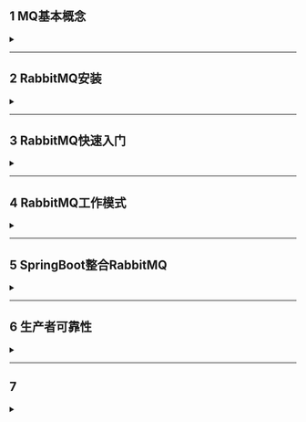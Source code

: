 ## 1 MQ基本概念

<details>
<summary> </summary>

### 1.1 MQ概述
MQ全程Message Queue(消息队列)，是在消息的传输过程中保存消息的容器。多用于分布式系统之间进行通信

### 1.2 MQ优势
- 优势
  - 应用解耦：提高系统容错性和可维护性
  - 异步提速：提升用户体验和系统吞吐量
  - 削峰填谷：提高系统稳定性



### 1.3 MQ劣势
- 劣势
  - 系统可用性降低
    - 系统引入外部依赖越多，系统稳定性越差，一旦MQ宕机，就会对业务造成影响
  - 系统复杂性提供
    - 如何保证消息没有被重复消费、如何处理消息丢失、保证消息传递顺序性
  - 一致性问题

### 1.4 RabbitMQ简介
- AMQP，高级消息队列协议，是一个网络协议。基于此协议的客户端与消息中间件可以传递消息，并不受客户端、中间件不同产品，不同开发语言等条件限制  
基础框架
![](/img/RabbitMQ/base_structrue.png)

### 1.5 JMS
- JMS即JavaMessage Service，消息服务应用程序接口，是java中面向消息中间件的API



</details>

---

## 2 RabbitMQ安装

<details>
<summary> </summary>

在linux上搭建
### 2.1 准备
- [RabbitMQ3.6.5安装包](https://github.com/rabbitmq/rabbitmq-server/releases?expanded=true&page=4&q=3.6.5)
- [erlang安装包](https://github.com/rabbitmq/erlang-rpm/releases?page=22)
- 注意RabbitMQ版本需使用对应erlang版本，rabbitMQ官网可查看  
 [版本查询](https://www.rabbitmq.com/which-erlang.html)


```
#安装依赖环境
yum install build-essential openssl openssl-devel uni0DBC unix0DBC-devel make gcc gcc-c++ kernel-devel m4 ncurses-devel tk tc xz 
#安装erlang
rpm -ivh erlang-19.3.6.5-1.el7.centos.x86_64.rpm
#socat安装(rabbitmq依赖)
yum install -y socat
#安装RabbitMQ
rpm -ivh rabbitmq-server-3.6.5-1.noarch.rpm

```

**启动**
```
systemctl start rabbitmq-server #启动
systemctl restart rabbitmq-server #重启
systemctl stop rabbitmq-server #停止
systemctl status rabbitmq-server #状态
```
**开启管理界面以及配置**
```
rabbitmq-plugins enable rabbitmq_management
#修改默认配置信息
vim /usr/lib/rabbitmq/lib/rabbitmq_server-3.6.5/ebin/rabbit.app
#将loopback_users中的guest释放，即删除<<"">>符号,配置结束记得restart服务
```
**登录测试**
- 访问http://虚拟机ip:15672/
  - 端口默认15672
  - 注意虚拟机防火墙拦截，简单解决方法关闭虚拟机防火墙

**解决config file not found**
将/usr/share/doc/rabbitmq-server-3.6.5/下rabbitmq.config.example复制到/etc/rabbitmq/
```
cp /usr/share/doc/rabbitmq-server-3.6.5/rabbitmq.config.example /etc/rabbitmq/rabbitmq.config
```
操作后重启服务即可


</details>

---

## 3 RabbitMQ快速入门

<details>
<summary> </summary>

- 创建Consumer、Provider模块
依赖
```
<dependency>
    <groupId>com.rabbitmq</groupId>
    <artifactId>amqp-client</artifactId>
    <version>5.14.2</version>
</dependency>
```
**Provider简单模式下**
```java
public class ProviderHelloWorld {
    public static void main(String[] args) throws IOException, TimeoutException {
        //1.创建连接工厂
        ConnectionFactory factory=new ConnectionFactory();
        //2.设置参数
        factory.setHost("192.168.52.129"); //ip
        factory.setPort(5672); //port 默认5672
        factory.setVirtualHost("/itcast");//虚拟机 默认/
        factory.setUsername("pptp"); //用户名
        factory.setPassword("pptp"); //密码
        factory.setHandshakeTimeout(300000000);//设置握手时间 解决超时报错问题
        //3.创建连接
        Connection connection = factory.newConnection();
        //4.创建channel
        Channel channel=connection.createChannel();
        //5.创建Queue
        /**
         *参数
         * 1. queue 队列名称
         * 2. durable 是否持久化，当mq重启后还在
         * 3. exclusive 是否独占，只能有一个consumer监听。当connection关闭时是否删除队列
         * 4. autoDelete 是否自动删除
         * 5. arguments 参数
         */
        channel.queueDeclare("helloWorld",true,false,false,null);
        //6.发送消息
        /**
         * 参数
         * 1. exchange 交换机名称，默认""
         * 2. routingKey 路由名称
         * 3. props 配置信息
         * 4. body 发送的消息数据
         */
        String body="hello rbmq";
        channel.basicPublish("","helloWorld",null,body.getBytes());
        
        //7.释放资源
        channel.close();
        connection.close();
    }
}
```
执行成功后页面管理queues结果  
![](/img/RabbitMQ/result1.png)

**Consumer**
```java
public class ConsumerHelloWorld {
    public static void main(String[] args) throws IOException, TimeoutException {
        ConnectionFactory factory=new ConnectionFactory();
        factory.setHost("192.168.52.129"); //ip
        factory.setPort(5672); //port 默认5672
        factory.setVirtualHost("/itcast");//虚拟机 默认/
        factory.setUsername("pptp"); //用户名
        factory.setPassword("pptp"); //密码
        factory.setHandshakeTimeout(300000000);//设置握手时间
        Connection connection = factory.newConnection();
        Channel channel=connection.createChannel();
        channel.queueDeclare("helloWorld",true,false,false,null);
        //接收消息
        /**
         * 参数
         * 1. queue 队列名称
         * 2. autoAck 是否自动确认
         * 3. callback 回调对象
         */
        Consumer consumer=new DefaultConsumer(channel){
            //回调方法，当收到消息后会自动执行该方法

            /**
             * 
             * @param consumerTag 标识
             * @param envelope 获取信息
             * @param properties 配置信息
             * @param body 数据
             * @throws IOException
             */
            @Override
            public void handleDelivery(String consumerTag, Envelope envelope, AMQP.BasicProperties properties, byte[] body) throws IOException {
                System.out.println(body.toString());
            }
        };
        channel.basicConsume("helloWorld",true, consumer);
    }
}
```

</details>

---

## 4 RabbitMQ工作模式

<details>
<summary> </summary>

### 4.1 Queues工作队列模式
![](/img/RabbitMQ/work_queues.png)
- 相比简单模式多了多个消费端，多个消费端共同消费同一个队列中的消息
- 应用于对于任务过重或任务较多情况，可以提高任务处理速度
- 代码上与简单模式无异

### 4.2 Pub/Sub订阅模式
![](/img/RabbitMQ/Pub_Sub.png)
- 引入了交换机(X)角色
  - 一方面接受生产者发送的消息，另一方面知道如何处理消息，如递交给某个特定队列。操作取决于Exchange类型:
    - Fanout：广播，将消息交给所有绑定到交换机的队列
    - Direct：定向，将消息交给符合指定routingkey的队列
    - Topic：通配符，把消息交给符合routing pattern的队列
    - Headers：参数匹配
- Exchange只负责转发消息，不具备存储消息的能力，因此如果没有任何队列与Exchange绑定，或者没有符合路由规则的队列，那么消息会丢失  


#### 4.2.1 Provider
> 主要增添了创建交换机和绑定步骤
```java
public class ProviderPubSub {
    public static void main(String[] args) throws IOException, TimeoutException {
        ConnectionFactory factory=new ConnectionFactory();
        factory.setHost("192.168.52.129"); 
        factory.setPort(5672); 
        factory.setVirtualHost("/itcast");
        factory.setUsername("pptp"); 
        factory.setPassword("pptp");
        factory.setHandshakeTimeout(300000000);
        Connection connection = factory.newConnection();
        Channel channel=connection.createChannel();
        //5.创建交换机
        /**
         * 参数
         * 1. exchange 交换机名称
         * 2. type 交换机类型
         *      DIRECT：定向
         *      FANOUT：广播
         *      TOPIC：通配符放松
         *      HEADERS：参数匹配
         * 3. durable：是否持久化
         * 4. autoDelete：自动删除
         * 5. internal：内部使用，一般false
         * 6. arguments：参数
         */
        String exchangeName="testFanout";
        channel.exchangeDeclare(exchangeName, BuiltinExchangeType.FANOUT,true,false,false,null);
        //6.创建队列
        String queue1Name="testFanoutQueue1";
        String queue2Name="testFanoutQueue2";
        channel.queueDeclare(queue1Name,true,false,false,null);
        channel.queueDeclare(queue2Name,true,false,false,null);
        //7.绑定队列和交换机
        /**
         * 参数
         * 1. queue：队列名称
         * 2. exchange：交换机名称
         * 3. routingKey：路由键，绑定规则，fanout默认为空字符串
         */
        channel.queueBind(queue1Name,exchangeName,"");
        channel.queueBind(queue2Name,exchangeName,"");
        //8. 发送消息
        String body="呵呵";
        channel.basicPublish(exchangeName,"",null,body.getBytes());
        //9/释放资源
        channel.close();
        connection.close();
    }
}
```
执行结果可发现两队列各有一条消息
![](/img/RabbitMQ/result2.png)

#### 4.2.1 Consumer
消费者代码无异，只需指定消费的队列，如样例种的queue1Name,queue2Name

### 4.3 Routing 路由模式
![](/img/RabbitMQ/Routing.png)
- 队列与交换机绑定，需要指定一个RoutingKey
- 消息的发送方在想交换机发送消息时，也必须指定消息的RoutingKey
- 交换机不再把消息交给每一个绑定的对象，而是根据RoutingKey判断，只有Key一致的队列才会受到消息

#### 4.3.1 Provider&Consumer
只需修改交换机的绑定参数即routingKey即可
例如：
```java
channel.queueBind(queue1Name,exchangeName,"error");
channel.queueBind(queue2Name,exchangeName,"info");
channel.queueBind(queue2Name,exchangeName,"error");
channel.queueBind(queue2Name,exchangeName,"warning");
```

### 4.4 Topics 通配符模式
![](/img/RabbitMQ/Topics.png)
- 能实现Pub/Sub和Routing模式的功能，至少Topic在配置routingKey时可以使用通配符，更加灵活  
通配符规则  

|符号|规则|示例|
|-|-|-|
|*|匹配一个单词|`pptp.*`将匹配`pptp.a`、`pptp.b`|
|#|匹配0个或多个单词|`pptp.#`将匹配`pptp.a.b`、`pptp.b.a`|
</details>

---

## 5 SpringBoot整合RabbitMQ

<details>
<summary> </summary>

### 5.1 SpringAMQP0
- 基于AMQP协议定义的一套API规范，提供了模板来发送和接受消息。包含两部分，其中spring-amqp是基础抽象，spring-rabbit是底层的默认实现

**依赖**
```xml
<dependency>
    <groupId>org.springframework.boot</groupId>
    <artifactId>spring-boot-starter-amqp</artifactId>
</dependency>
```
**application配置**
```yml
spring:
  rabbitmq:
    host:  192.168.52.129 #主机名
    port:  5672 #端口
    virtual-host:  /itcast #虚拟主机
    username:  pptp #用户名
    password:  pptp #密码
    #设置连接超时时间,单位ms
    #解决.concurrent.TimeoutException报错
    connection-timeout:  0

```

#### 5.1.1 简单样例
- SpringAMQP提供了RabbitTemplate工具类，方便我们发送消息
> 该样例队列用图形页面添加  

**发送消息**
```java
@Autowired
private RabbitTemplate rabbitTemplate;

@Test
void testSimpleQueue() {
    //队列名
    String queueName = "pptp.queue";
    // 消息
    String message = "hello rabbitmq";
    // 发送
    rabbitTemplate.convertAndSend(queueName,message);
    //rabbitTemplate.convertAndSend(exchangeName,routingKey,message);
}
```
**接收消息**
```java
@Component
public class SpringRabbitListener {

    @RabbitListener(queues = "pptp.queue") //声明要监听的队列名称
    public void listenSimpleQueue(String msg){
        System.out.println(msg);
    }
}
```

#### 5.1.2 队列与交换机声明
SpringAMQP提供了几个类，用来声明队列、交换机及其绑定关系
- Queue：用于声明队列，可以用工厂类QueueBuilder构建
- Exchange：用于声明交换机，可以用工厂类ExchangeBuilder构建
- Binding：用于声明队列和交换机的绑定关系，可以用工厂类BindingBuilder构建

**5.1.2.1 基于Bean声明**
```java
@Configuration
public class FanoutConfiguration {
    //声明FanoutExchange交换机
    @Bean
    public FanoutExchange fanoutExchange(){
        return new FanoutExchange("pptp.fanout");
    }
    //声明队列1
    @Bean
    public Queue fanoutQueue1(){
        return new Queue("fanout.queue1");
    }
    //绑定队列1与交换机
    @Bean
    public Binding bindingQueue1(Queue fanoutQueue1,FanoutExchange fanoutExchange){
        return BindingBuilder.bind(fanoutQueue1).to(fanoutExchange);
    }
}

```
**5.1.2.2 基于注解声明**
```java
@RabbitListener(bindings = @QueueBinding(
        value = @Queue(name = "direct.queue1",durable = "true"),
        exchange = @Exchange(name = "pptp.direct",type = ExchangeTypes.DIRECT),
        key = "123"
)
)
public void listenSimpleQueue2(String msg) throws InterruptedException{
    System.out.println(msg);
}
```

### 5.2 消息转换器
- spring的对消息对象的处理是由org.springframework.amqp.support.converter.MessageConverter来处理的，而默认实现是SimpleMessageConverter，基于JDK的ObjectOutputStream完成序列化，存在下列问题：
  - JDK的序列化有安全风险
  - JDK序列化的消息太大
  - JDK序列化消息的可读性差
- 建议使用JSON序列化
```xml
<dependency>
    <groupId>com.fasterxml.jackson.core</groupId>
    <artifactId>jackson-databind</artifactId>
</dependency>
```
添加配置bean
```java
@Bean
public MessageConverter jacksonMessageConverter(){
    return new Jackson2JsonMessageConverter();
}
```

</details>

---

## 6 生产者可靠性

<details>
<summary> </summary>

### 6.1 生产者重连
> 有时候由于网络波动，可能会出现客户端连接MQ失败情况，通过配置我们可以开启连接失败后的重连机制
```yml
spring:
  rabbitmq:
    connection-timeout:  0 #设置连接超时时间 0代表等待至连接成功
    template:
      retry:
        enabled: true #开启超时重试机制
        initial-interval: 1000ms #失败后的初始等待时间
        multiplier: 1 #失败后下次等待时长的倍数，下次等待时长 = initial-interval * multiplier
        max-attempts: 3 #最大重试次数
```

### 6.2 生产者确认
> RabbitMQ提供了Publisher Confirm和ublisher Return两种确认机制。开启后MQ成功收到消息后会返回确认消息给生产者，结果有以下几种：
> - 消息投递到了MQ，但路由失败。此时会通过PublisherReturn返回路由异常原因，然后返回ACK，告知投递成功
> - 临时消息投递到了MQ，并且入队成功，返回ACK
> - 持久消息投递到了MQ，并且入队完成持久化，返回ACK
> - 其他情况返回NACK

### 6.3 实现
publisher中添加配置
```yml
spring:
  rabbitmq:
    publisher-confirm-type: correlated #开启publisher confirm机制 
    # tpye：
    #1. none：关闭confirm机制
    #2. simple：同步阻塞等待MQ的回执消息
    #3. correlated：MQ异步回调方式返回回执消息
    publisher-returns: true #开启publisher return机制
```

#### 6.3.1 ReturnCallback
```java
@Slf4j
@Configuration
public class MqConfirmConfig implements ApplicationContextAware {
    @Override
    public void setApplicationContext(ApplicationContext applicationContext) throws BeansException {
        RabbitTemplate rabbitTemplate=applicationContext.getBean(RabbitTemplate.class);
        //配置回调
        rabbitTemplate.setReturnsCallback(new RabbitTemplate.ReturnsCallback() {
            @Override
            public void returnedMessage(ReturnedMessage returnedMessage) {
                log.debug("收到消息的return callback,exchange:{},key:{},msg:{},code:{},text:{}",
                        returnedMessage.getExchange(),returnedMessage.getRoutingKey(),returnedMessage.getMessage(),
                        returnedMessage.getReplyCode(),returnedMessage.getReplyText()
                );
            }
        });
    }
}
```

#### 6.3.2 ConfirmCallback
```java
@Test
void testConfirmCallback() {
    //1.创建cd
    CorrelationData cd = new CorrelationData(UUID.randomUUID().toString());
    //2.添加ConfirmCallback
    cd.getFuture().addCallback(new ListenableFutureCallback<CorrelationData.Confirm>() {
        @Override
        public void onFailure(Throwable ex) {
            log.error("消息回调失败(spring问题",ex);
        }

        @Override
        public void onSuccess(CorrelationData.Confirm result) {
            log.debug("收到confirm callback回执");
            if(result.isAck()){
                log.debug("消息发送成功，收到ACK");
            }
            else{
                log.error("消息发送失败，收到NACK，原因：{}",result.getReason());
            }
        }
    });
    Map<String,Object> msg=new HashMap<>();
    msg.put("name","jack");
    rabbitTemplate.convertAndSend("pptp.direct","123",msg,cd);
    try {
        Thread.sleep(100000); //等待回调
    } catch (InterruptedException e) {
        throw new RuntimeException(e);
    }
}
```

</details>

---

## 7 

<details>
<summary> </summary>




</details>